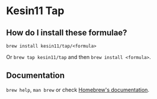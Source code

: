 # Kesin11 Tap

## How do I install these formulae?
`brew install kesin11/tap/<formula>`

Or `brew tap kesin11/tap` and then `brew install <formula>`.

## Documentation
`brew help`, `man brew` or check [Homebrew's documentation](https://docs.brew.sh).
